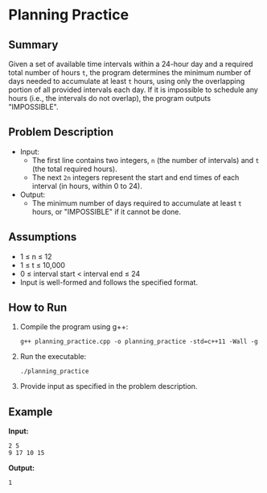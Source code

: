 # Planning Practice

## Summary

Given a set of available time intervals within a 24-hour day and a required total number of hours `t`, the program determines the minimum number of days needed to accumulate at least `t` hours, using only the overlapping portion of all provided intervals each day. If it is impossible to schedule any hours (i.e., the intervals do not overlap), the program outputs "IMPOSSIBLE".

## Problem Description

- Input:
  - The first line contains two integers, `n` (the number of intervals) and `t` (the total required hours).
  - The next `2n` integers represent the start and end times of each interval (in hours, within 0 to 24).
- Output:
  - The minimum number of days required to accumulate at least `t` hours, or "IMPOSSIBLE" if it cannot be done.

## Assumptions

- 1 ≤ n ≤ 12
- 1 ≤ t ≤ 10,000
- 0 ≤ interval start < interval end ≤ 24
- Input is well-formed and follows the specified format.

## How to Run

1. Compile the program using g++:
   ```
   g++ planning_practice.cpp -o planning_practice -std=c++11 -Wall -g
   ```

2. Run the executable:
   ```
   ./planning_practice
   ```

3. Provide input as specified in the problem description.

## Example

**Input:**
```
2 5
9 17 10 15
```

**Output:**
```
1
```